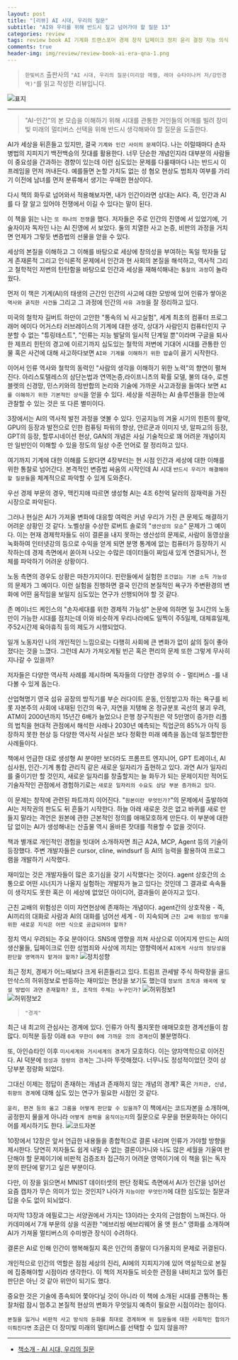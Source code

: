 ```yaml
---  
layout: post  
title: "[리뷰] AI 시대, 우리의 질문"  
subtitle: "AI와 우리를 위해 반드시 짚고 넘어가야 할 질문 13"  
categories: review  
tags: review book AI 기계화 트랜스포머 경제 창작 딥페이크 정치 윤리 결정 지능 의식 규제 멀티버스    
comments: true  
header-img: img/review/review-book-ai-era-qna-1.png
---  
```

  
> `한빛비즈` 출판사의 `"AI 시대, 우리의 질문(미리암 메켈, 레아 슈타이나커 저/강민경 역)"`를 읽고 작성한 리뷰입니다.  

![표지](https://theorydb.github.io/assets/img/review/review-book-ai-era-qna-1.png)  

---

> "AI-인간"의 본 모습을 이해하기 위해 시대를 관통한 거인들의 어깨를 빌려 장미빛 미래의 멀티버스 선택을 위해 반드시 생각해봐야 할 질문을 도출한다.

AI가 세상을 뒤흔들고 있지만, 결국 `기계와 인간 사이의 문제`이다. 나는 이럴때마다 손자병법의 지피지기 백전백승의 잣대를 활용한다. 너무 단순한 개념인지라 대부분의 사람들이 중요성을 간과하는 경향이 있는데 이런 심도있는 문제를 다룰때마다 나는 반드시 이 프레임을 먼저 꺼내든다. 예를들면 논할 가치도 없는 성 혐오 현상도 범죄자 여부를 가리기 이전에 남녀를 먼저 분류해서 생기는 우매한 현상이다. 

다시 책의 화두로 넘어와서 적용해보자면, 내가 인간이라면 상대는 AI다. 즉, 인간과 AI를 다 잘 알고 있어야 전쟁에서 이길 수 있다는 말이 된다. 

이 책을 읽는 나는 `또 하나의 전쟁`을 했다. 저자들은 주로 인간의 진영에 서 있었기에, 기술자이자 독자인 나는 AI 진영에 서 보았다. 둘의 치열한 사고 논증, 비판의 과정을 거치면 언제가 그렇듯 변증법의 선물을 얻을 수 있다. 

세상의 본질을 이해하고 그 이해를 바탕으로 세상에 창의성을 부여하는 독일 학자들 답게 존재론적 그리고 인식론적 문제에서 인간과 현 사회의 본질을 해석하고, 역사적 그리고 철학적인 저변의 탄탄함을 바탕으로 인간과 세상을 재해석해내는 `통찰의 과정`이 놀라웠다. 

먼저 이 책은 기계(AI)의 태생의 근간인 인간의 사고에 대한 모방에 있어 인류가 쌓아온 `역사와 굵직한 사건들` 그리고 그 과정에 인간의 `사유 과정`을 잘 정리하고 있다. 

미국의 철학자 길버트 하만이 고안한 "통속의 뇌 사고실험", 세계 최초의 컴퓨터 프로그래머 에이다 어거스타 러브레이스의 기계에 대한 생각, 상대가 사람인지 컴퓨터인지 구분할 수 없는 "튜링테스트", "인류는 지능 발달의 일시적 단계일 뿐"이라며 구글을 퇴사한 제프리 힌턴의 경고에 이르기까지 심도있는 철학의 저변에 기대어 시대를 관통한 인물 혹은 사건에 대해 사고하다보면 `AI와 기계를 이해하기 위한 밥솥`이 끓기 시작한다. 

이어서 인류 역사와 철학의 동력인 "사람의 생각을 이해하기 위한 노력"의 향연이 펼쳐진다. 아리스토텔레스의 삼단논법과 연역논증,라이프니츠의 확률 모델, 불의 대수, 로젠블렛의 신경망, 민스키와의 정반합의 논리와 기술에 가까운 사고과정을 들여다 보면 `AI를 이해하기 위한 기본적인 상식`을 얻을 수 있다. 세상을 석권하는 AI 솔루션들을 한눈에 관찰할 수 있는 것은 또 다른 별미이다. 

3장에서는 AI의 역사적 발전 과정을 엿볼 수 있다. 인공지능의 겨울 시기의 힌튼의 활약, GPU의 등장과 발전으로 인한 컴퓨팅 파워의 향상, 얀르쿤과 이미지 넷, 알파고의 등장, GPT의 등장, 할루시네이션 현상, GAN의 개념은 사실 기술적으로 꽤 어려운 개념이지만 일반인이 이해할 수 있을 정도의 일상 수준 언어로 잘 정리하고 있다.

여기까지 기계에 대한 이해를 도왔다면 4장부터는 현 시점 인간과 세상에 대한 이해를 위한 통찰로 넘어간다. 본격적인 변증법 싸움의 시작인데 AI 시대 `반드시 우리가 해결해야 할 질문들`을 체계적으로 파악할 수 있게 도와준다. 

우선 경제 부문의 경우, 맥킨지애 따르면 생성형 AI는 4조 6천억 달러의 잠재력을 가진 시장으로 파악된다. 

그러나 현실은 AI가 가져올 변화에 대응할 여력은 커녕 우리가 가진 큰 문제도 해결하기 어려운 상황인 것 같다. 노벨상을 수상한 로버트 솔로의 "`생산성의 모순`" 문제가 그 예이다. 이는 현재 경제학자들도 쉬이 결론을 내지 못하는 생산성의 문제로, 사람이 동영상을 녹화하여 인터넷강의 등으로 수익을 얻게 되면 분명 통계에 없는 컴퓨터가 등장하기 시작하는데 경제 측면에서 쏟아져 나오는 수많은 데이터들이 짜임새 있게 연결되거나, 전체를 파악하기 어려운 상황이다. 

노동 측면의 경우도 상황은 마찬가지이다. 핀란들에서 실험한 `조건없는 기본 소득 가능성`의 문제가 그 예이다. 이런 실험을 진행하면 결국 인간의 본질적인 욕구가 주변환경의 변화에 어떤 움직임을 보일지 심도있는 연구가 선행되어야 할 것 같다. 

존 메이너드 케인스의 "손자세대를 위한 경제적 가능성" 논문에 의하면 일 3시간의 노동만이 가능한 시대를 점치는데 이와 비슷하게 우리나라에도 일찍이 주5일제, 대체휴일제, 주52시간제 육아휴직 등의 제도가 시행되었다. 

일개 노동자인 나의 개인적인 느낌으로는 다행히 사회에 큰 변화가 없이 삶의 질이 좋아졌다는 것을 느꼈다. 그런데 AI가 가져오게될 빈곤 혹은 편리의 문제 또한 그렇게 무사히 지나갈 수 있을까?

저자들은 다양한 역사적 사례를 제시하며 독자들의 다양한 경우의 수 - 멀티버스 -를 내다볼 수 있게 돕는다. 

산업혁명기 영국 섬유 공장의 방직기를 부순 러다이트 운동, 인정받고자 하는 욕구를 비롯 자본주의 사회에 내재된 인간의 욕구, 자연을 지탱해 온 정규분포 곡선의 붕괴 우려, ATM이 2000년까지 15년간 6배가 늘었으나 은행 창구직원은 약 5만명이 증가한 리플의 법칙을 현대적 관점에서 해석한 사례나 2030년 예측되는 직업군의 85%가 아직 등장하지 못한 현상 등 다양한 역사적 사실은 보다 정확한 미래 예측을 돕는데 일조할만한 사례들이다.

책에서 언급한 대로 생성형 AI 분야만 보더라도 프롬프트 엔지니어, GPT 트레이너, AI 심사원, 인간-기계 통합 관리직 같은 새로운 일자리가 출현하고 있다. 과연 AI가 일자리를 줄이기만 할 것인지, 새로운 일자리를 창출할지는 늘 화두가 되는 문제이지만 적어도 기술자적인 관점에서 경험하기로는 `새로운 일자리의 수요도 상당 부분 증가하고 있다`. 

이 문제는 창작에 관련된 파트까지 이어진다. "`원본이란 무엇인가?`"의 문제에서 출발하여 AI는 저작권의 판도도 뒤 흔들기 시작한다. 하늘 아래 새로운 것은 없고 바퀴를 새로 만들지 말라는 격언은 원본에 관한 근본적인 정의를 애매모호하게 만든다. 이 부분에 대한 답 없이는 AI가 생성해내는 산출물 역시 올바른 잣대를 적용할 수 없을 것이다. 

책과 별개로 개인적인 경험을 빗대어 소개하자면 최근 A2A, MCP, Agent 등의 기술이 등장했다. 주변 개발자들은 cursor, cline, windsurf 등 AI의 능력을 활용하여 프로그램을 개발하기 시작했다. 

재미있는 것은 개발자들이 많은 호기심을 갖기 시작했다는 것이다. agent 상호간의 소통으로 어떤 시너지가 나올지 실험하는 개발자가 늘고 있다는 것인데 그 결과로 속속들이 생각지도 못한 혹은 이 세상에 없었던 아이디어, 결과들이 쏟아지고 있다. 

근친 교배의 위험성은 이미 자연현상에 존재하는 개념이다. agent간의 상호작용 - 즉, AI끼리의 대화로 사람과 AI의 대화를 넘어선 세계 - 이 지속되며 `근친 교배 위험성 방지를 위한 새로운 지식은 어떤 식으로 공급되어야 할까?`

정치 역시 우려되는 주요 분야이다. SNS에 영향을 끼쳐 사상으로 이어지게 만드는 AI의 생산물들, 딥페이크로 인한 성범죄와 사상에 끼치는 영향력에서 `AI에게 사상의 정당성을 판단할 영역까지 맡겨야 할까?`
![정치성향](https://theorydb.github.io/assets/img/review/review-book-ai-era-qna-4.png)  

최근 정치, 경제가 어느때보다 크게 뒤흔들리고 있다. 트럼프 관세발 주식 하락장을 골드만삭스의 허위정보로 반등하는 재미있는 현상을 보기도 했는데 `정보의 조작과 왜곡에 맞설 방법이 과연 존재할까? 또, 조작의 주체는 누구인가?`
![허위정보1](https://theorydb.github.io/assets/img/review/review-book-ai-era-qna-3.png)  
![허위정보2](https://theorydb.github.io/assets/img/review/review-book-ai-era-qna-2.png)  

> `"경계"`

최근 내 최고의 관심사는 경계에 있다. 인류가 아직 풀지못한 애매모호한 경계선들이 참 많다. 미적분 등장 이래 `0과 무한이 0에 가까운 것의 경계선`이 불분명하다. 

또, 아인슈타인 이후 `미시세계와 거시세계의 경계`가 모호하다. 이는 양자역학으로 이어진다. AI 덕분에 `정성과 정량의 경계`는 그나마 뚜렷해졌다. 너무나도 정성적이었던 것이 상당부분 정량화 되었다. 

그대신 이제는 정답이 존재하는 개념과 존재하지 않는 개념의 경계? 혹은 `가치관, 신념, 취향의 경계`에 대해 심도 있는 연구가 필요한 시점인 것 같다. 

`윤리, 편견 등의 옮고 그름을 어떻게 판단할 수 있을까`? 이 책에서는 코드자본을 소개하며, 공정한지 물을게 아니라 `어떻게 권력을 움직이는지`의 질문으로 우문을 현문화하는 아이디어를 제시하기도 한다. 
![코드자본](https://theorydb.github.io/assets/img/review/review-book-ai-era-qna-5.png)  

10장에서 12장은 앞서 언급한 내용들을 종합적으로 결론 내리며 인류가 가야할 방향을 제시한다. 당연히 저자들도 쉽게 내릴 수 없는 결론이거니와 나도 많은 세월을 기울여 판단해야 할 문제이기에 비판적 검증조차 접근하기 어려운 영역이기에 이 책을 읽는 독자분의 판단에 맡기고 싶은 부분이다. 

다만, 이 장을 읽으면서 MNIST 데이터셋의 판단 정확도 측면에서 AI가 인간을 넘어선 요즘 캡차가 무슨 의미가 있는 것인지? 나아가 `지능이란 무엇인가`에 대한 심도있는 질문과 답을 수도 없이 되뇌었다. 

마지막 13장과 에필로그는 서양권에서 가지는 13이라는 숫자의 근엄함이 느껴진다. 아카데미에서 7개 부문의 상을 석권한 "에브리씽 에브리웨어 올 앳 원스" 영화를 소개하며 AI가 가져올 멀티버스의 수미쌍관 장식이 수려하다.

결론은 AI로 인해 인간이 행복해질지 혹은 인간의 종말이 다가올지의 문제로 귀결된다. 

개인적으로 인간의 역할은 점점 세상의 진리, AI에의 지피지기에 있어 역설적으로 본질에 집중해야할 시점이라 생각한다. 이 책의 저자들도 비슷한 관점을 내비치고 있어 틀린 판단은 아닌 것 같아 위안이 되기도 했다. 

중요한 것은 기술에 종속되어 쫓아다닐 것이 아니라 이 책에 소개된 시대를 관통하는 통찰처럼 잠시 멈추고 본질적 현상의 변화가 무엇일지 예측이 필요한 시점이라는 점이다. 

`본질을 잃거나 비판적 사고 방식의 둔화를 최대로 경계하며 위 질문들에 대한 사회적인 합의가 이뤄진다면` 조금은 더 장미빛 미래의 멀티버스를 선택할 수 있지 않을까?

---

* [책소개 - AI 시대, 우리의 질문](https://www.yes24.com/product/goods/143825769)
